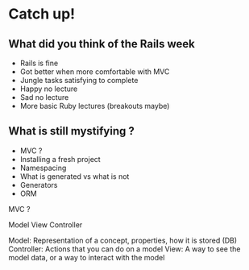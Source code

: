 # Catch up!

## What did you think of the Rails week

- Rails is fine
- Got better when more comfortable with MVC
- Jungle tasks satisfying to complete
- Happy no lecture
- Sad no lecture
- More basic Ruby lectures (breakouts maybe)


## What is still mystifying ?

- MVC ?
- Installing a fresh project
- Namespacing
- What is generated vs what is not
- Generators
- ORM


MVC ?

Model View Controller

Model: Representation of a concept, properties, how it is stored (DB)
Controller: Actions that you can do on a model
View: A way to see the model data, or a way to interact with the model